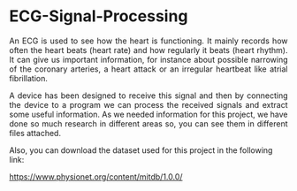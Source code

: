 # ECG-Signal-Processing

<p align="justify"> An ECG is used to see how the heart is functioning. It mainly records how often the heart beats (heart rate) and how regularly it beats (heart rhythm). It can give us important information, for instance about possible narrowing of the coronary arteries, a heart attack or an irregular heartbeat like atrial fibrillation. </p>

<p align="justify"> A device has been designed to receive this signal and then by connecting the device to a program we can process the received signals and extract some useful information. As we needed information for this project, we have done so much research in different areas so, you can see them in different files attached. </p>

Also, you can download the dataset used for this project in the following link: 

https://www.physionet.org/content/mitdb/1.0.0/ 

